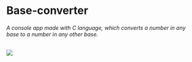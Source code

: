 # Base-converter
###### A console app made with C language, which converts a number in any base to a number in any other base.

<img src="https://img.shields.io/badge/c%20-%2300599C.svg?&style=for-the-badge&logo=c&logoColor=white"/>
